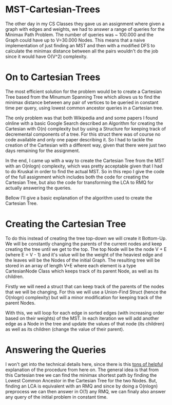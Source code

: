 # MST-Cartesian-Trees
The other day in my CS Classes they gave us an assignment where given a graph with edges
and weights, we had to answer a range of queries for the Minimax Path Problem. The number of
queries was ~ 100.000 and the Graph could have up to V=30.000 Nodes. This means that a naive
implementation of just finding an MST and then with a modified DFS to calculate the minimax
distance between all the pairs wouldn't do the job since it would have O(V^2) complexity.

# On to Cartesian Trees
The most efficient solution for the problem would be to create a Cartesian Tree based from
the Minumum Spanning Tree which allows us to find the minimax distance between any pair of 
vertices to be queried in constant time per query, using lowest common ancestor queries in 
a Cartesian tree.

The only problem was that both Wikipedia and and some papers I found olnline with a basic 
Google Search described an Algorithm for creating the Cartesian with O(n) complexity but
by using a Structure for keeping track of decremental components of a tree. For this struct
there was of course no code available and only one paper describing it. So I had to tackle
the creation of the Cartesian with a different way, given that there were just two days remaining
for the assignment. 

In the end, I came up with a way to create the Cartesian Tree from the MST with an O(nlogn) 
complexity, which was pretty acceptable given that I had to do Kruskal in order to find the
actual MST. So in this repo I give the code of the full assignment which includes both the 
code for creating the Cartesian Tree, but also the code for transforming the LCA to RMQ for 
actually answering the queries.

Bellow I'll give a basic explanation of the algorithm used to create the Cartesian Tree.

# Creating the Cartesian Tree
To do this instead of creating the tree top-down we will create it Bottom-Up. We will be 
constantly changing the parents of the current nodes and keep creating the tree until we
get to the top. The top Node will be the node V + E (where E = V - 1) and it's value will
be the weight of the heaviest edge and the leaves will be the Nodes of the initial Graph. 
The resulting tree will be stored in an array of length V+E where each element is a type
CartesianNode Class which keeps track of its parent Node, as well as its children.

Firstly we will need a struct that can keep track of the parents of the nodes that we will
be changing. For this we will use a Union-Find Struct (hence the O(nlogn) complexity) but 
will a minor modification for keeping track of the parent Nodes.


With this, we will loop for each edge in sorted edges (with increasing order based on their 
weights) of the MST. In each iteration we will add another edge as a Node in the tree and
update the values of that node (its children) as well as its children (change the value of
their parent). 

# Answering the Queries
I won't get into the technical details here, since there is this [tons of helpful](https://www.topcoder.com/community/data-science/data-science-tutorials/range-minimum-query-and-lowest-common-ancestor/)
explanation of the procedure from here on. The general idea is that from this Cartesian 
tree we can find the minimax shortest path by finding the Lowest Common Ancestor in the 
Cartesian Tree for the two Nodes. But, finding an LCA is equivalent with an RMQ and since
by doing a O(nlogn) preprocess we can then answer in O(1) any RMQ, we can finaly also 
answer any query of the initial problem in constant time.

